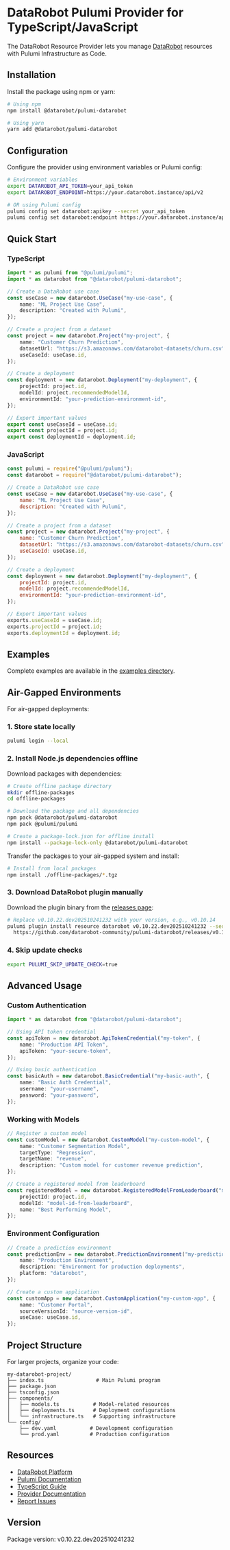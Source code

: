 # DataRobot Pulumi Provider for TypeScript/JavaScript

The DataRobot Resource Provider lets you manage [DataRobot](https://www.datarobot.com/) resources with Pulumi Infrastructure as Code.

## Installation

Install the package using npm or yarn:

```bash
# Using npm
npm install @datarobot/pulumi-datarobot

# Using yarn
yarn add @datarobot/pulumi-datarobot
```

## Configuration

Configure the provider using environment variables or Pulumi config:

```bash
# Environment variables
export DATAROBOT_API_TOKEN=your_api_token
export DATAROBOT_ENDPOINT=https://your.datarobot.instance/api/v2

# OR using Pulumi config
pulumi config set datarobot:apikey --secret your_api_token
pulumi config set datarobot:endpoint https://your.datarobot.instance/api/v2
```

## Quick Start

### TypeScript

```typescript
import * as pulumi from "@pulumi/pulumi";
import * as datarobot from "@datarobot/pulumi-datarobot";

// Create a DataRobot use case
const useCase = new datarobot.UseCase("my-use-case", {
    name: "ML Project Use Case",
    description: "Created with Pulumi",
});

// Create a project from a dataset
const project = new datarobot.Project("my-project", {
    name: "Customer Churn Prediction",
    datasetUrl: "https://s3.amazonaws.com/datarobot-datasets/churn.csv",
    useCaseId: useCase.id,
});

// Create a deployment
const deployment = new datarobot.Deployment("my-deployment", {
    projectId: project.id,
    modelId: project.recommendedModelId,
    environmentId: "your-prediction-environment-id",
});

// Export important values
export const useCaseId = useCase.id;
export const projectId = project.id;
export const deploymentId = deployment.id;
```

### JavaScript

```javascript
const pulumi = require("@pulumi/pulumi");
const datarobot = require("@datarobot/pulumi-datarobot");

// Create a DataRobot use case
const useCase = new datarobot.UseCase("my-use-case", {
    name: "ML Project Use Case",
    description: "Created with Pulumi",
});

// Create a project from a dataset
const project = new datarobot.Project("my-project", {
    name: "Customer Churn Prediction",
    datasetUrl: "https://s3.amazonaws.com/datarobot-datasets/churn.csv",
    useCaseId: useCase.id,
});

// Create a deployment
const deployment = new datarobot.Deployment("my-deployment", {
    projectId: project.id,
    modelId: project.recommendedModelId,
    environmentId: "your-prediction-environment-id",
});

// Export important values
exports.useCaseId = useCase.id;
exports.projectId = project.id;
exports.deploymentId = deployment.id;
```

## Examples

Complete examples are available in the [examples directory](https://github.com/datarobot-community/pulumi-datarobot/tree/main/examples/nodejs).

## Air-Gapped Environments

For air-gapped deployments:

### 1. Store state locally
```bash
pulumi login --local
```

### 2. Install Node.js dependencies offline

Download packages with dependencies:
```bash
# Create offline package directory
mkdir offline-packages
cd offline-packages

# Download the package and all dependencies
npm pack @datarobot/pulumi-datarobot
npm pack @pulumi/pulumi

# Create a package-lock.json for offline install
npm install --package-lock-only @datarobot/pulumi-datarobot
```

Transfer the packages to your air-gapped system and install:
```bash
# Install from local packages
npm install ./offline-packages/*.tgz
```

### 3. Download DataRobot plugin manually

Download the plugin binary from the [releases page](https://github.com/datarobot-community/pulumi-datarobot/releases):

```bash
# Replace v0.10.22.dev202510241232 with your version, e.g., v0.10.14
pulumi plugin install resource datarobot v0.10.22.dev202510241232 --server \
  https://github.com/datarobot-community/pulumi-datarobot/releases/v0.10.22.dev202510241232/
```

### 4. Skip update checks
```bash
export PULUMI_SKIP_UPDATE_CHECK=true
```

## Advanced Usage

### Custom Authentication

```typescript
import * as datarobot from "@datarobot/pulumi-datarobot";

// Using API token credential
const apiToken = new datarobot.ApiTokenCredential("my-token", {
    name: "Production API Token",
    apiToken: "your-secure-token",
});

// Using basic authentication
const basicAuth = new datarobot.BasicCredential("my-basic-auth", {
    name: "Basic Auth Credential",
    username: "your-username",
    password: "your-password",
});
```

### Working with Models

```typescript
// Register a custom model
const customModel = new datarobot.CustomModel("my-custom-model", {
    name: "Customer Segmentation Model",
    targetType: "Regression",
    targetName: "revenue",
    description: "Custom model for customer revenue prediction",
});

// Create a registered model from leaderboard
const registeredModel = new datarobot.RegisteredModelFromLeaderboard("my-registered-model", {
    projectId: project.id,
    modelId: "model-id-from-leaderboard",
    name: "Best Performing Model",
});
```

### Environment Configuration

```typescript
// Create a prediction environment
const predictionEnv = new datarobot.PredictionEnvironment("my-prediction-env", {
    name: "Production Environment",
    description: "Environment for production deployments",
    platform: "datarobot",
});

// Create a custom application
const customApp = new datarobot.CustomApplication("my-custom-app", {
    name: "Customer Portal",
    sourceVersionId: "source-version-id",
    useCase: useCase.id,
});
```

## Project Structure

For larger projects, organize your code:

```
my-datarobot-project/
├── index.ts                 # Main Pulumi program
├── package.json
├── tsconfig.json
├── components/
│   ├── models.ts           # Model-related resources
│   ├── deployments.ts      # Deployment configurations
│   └── infrastructure.ts   # Supporting infrastructure
└── config/
    ├── dev.yaml           # Development configuration
    └── prod.yaml          # Production configuration
```

## Resources

- [DataRobot Platform](https://www.datarobot.com/)
- [Pulumi Documentation](https://www.pulumi.com/docs/)
- [TypeScript Guide](https://www.pulumi.com/docs/languages-sdks/javascript/)
- [Provider Documentation](https://github.com/datarobot-community/pulumi-datarobot)
- [Report Issues](https://github.com/datarobot-community/pulumi-datarobot/issues)

## Version

Package version: v0.10.22.dev202510241232

